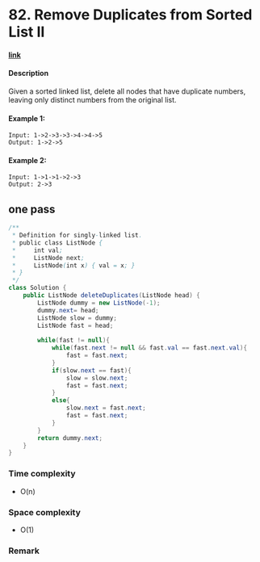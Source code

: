 # 82. Remove Duplicates from Sorted List II

#### [link](https://leetcode.com/problems/remove-duplicates-from-sorted-list-ii/) 

#### Description
Given a sorted linked list, delete all nodes that have duplicate numbers, leaving only distinct numbers from the original list.

#### Example 1:
```
Input: 1->2->3->3->4->4->5
Output: 1->2->5
```
#### Example 2:
```
Input: 1->1->1->2->3
Output: 2->3
```

## one pass
```java
/**
 * Definition for singly-linked list.
 * public class ListNode {
 *     int val;
 *     ListNode next;
 *     ListNode(int x) { val = x; }
 * }
 */
class Solution {
    public ListNode deleteDuplicates(ListNode head) {
        ListNode dummy = new ListNode(-1);
        dummy.next= head;
        ListNode slow = dummy;
        ListNode fast = head;
        
        while(fast != null){
            while(fast.next != null && fast.val == fast.next.val){
                fast = fast.next;
            }
            if(slow.next == fast){
                slow = slow.next;
                fast = fast.next;
            }
            else{
                slow.next = fast.next;
                fast = fast.next;
            }
        }
        return dummy.next;
    }
}
```

### Time complexity
* O(n)
### Space complexity
* O(1)
### Remark